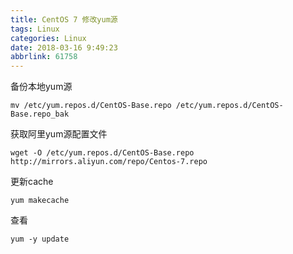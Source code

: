 ```yaml
---
title: CentOS 7 修改yum源
tags: Linux
categories: Linux
date: 2018-03-16 9:49:23
abbrlink: 61758
---
```

备份本地yum源
```
mv /etc/yum.repos.d/CentOS-Base.repo /etc/yum.repos.d/CentOS-Base.repo_bak 
```
获取阿里yum源配置文件
```
wget -O /etc/yum.repos.d/CentOS-Base.repo http://mirrors.aliyun.com/repo/Centos-7.repo 
```
更新cache
```
yum makecache 
```
查看
```
yum -y update 
```